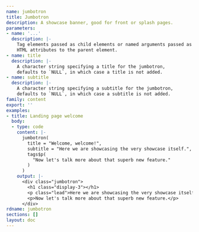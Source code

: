 ```yaml
---
name: jumbotron
title: Jumbotron
description: A showcase banner, good for front or splash pages.
parameters:
- name: '...'
  description: |-
    Tag elements passed as child elements or named arguments passed as
    HTML attributes to the parent element.
- name: title
  description: |-
    A character string specifying a title for the jumbotron,
    defaults to `NULL`, in which case a title is not added.
- name: subtitle
  description: |-
    A character string specifying a subtitle for the jumbotron,
    defaults to `NULL`, in which case a subtitle is not added.
family: content
export: ''
examples:
- title: Landing page welcome
  body:
  - type: code
    content: |-
      jumbotron(
        title = "Welcome, welcome!",
        subtitle = "Here we are showcasing the very showcase itself.",
        tags$p(
          "Now let's talk more about that superb new feature."
        )
      )
    output: |-
      <div class="jumbotron">
        <h1 class="display-3"></h1>
        <p class="lead">Here we are showcasing the very showcase itself.</p>
        <p>Now let's talk more about that superb new feature.</p>
      </div>
rdname: jumbotron
sections: []
layout: doc
---
```

